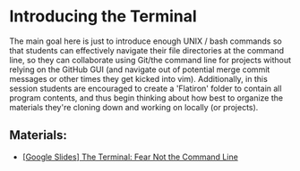 # Introducing the Terminal

The main goal here is just to introduce enough UNIX / bash commands so that students can effectively navigate their file directories at the command line, so they can collaborate using Git/the command line for projects without relying on the GitHub GUI (and navigate out of potential merge commit messages or other times they get kicked into vim). Additionally, in this session students are encouraged to create a 'Flatiron' folder to contain all program contents, and thus begin thinking about how best to organize the materials they're cloning down and working on locally (or projects).

## Materials:

- [[Google Slides] The Terminal: Fear Not the Command Line](https://docs.google.com/presentation/d/17k-zjy3D2ES0wV8VQE_88Eeqa96ZKCbIW7XDf96KcDc/edit?usp=sharing)